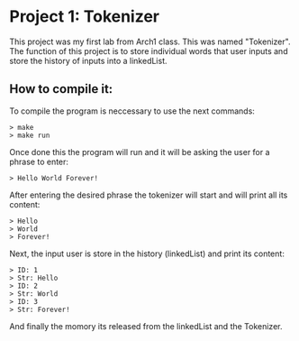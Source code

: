 Project 1: Tokenizer
====================

This project was my first lab from Arch1 class. This was named "Tokenizer". The function of this project is to store individual words that user inputs and store the history of inputs into a linkedList.

## How to compile it:

To compile the program is neccessary to use the next commands:

```shell
> make  
> make run 
```

Once done this the program will run and it will be asking the user for a phrase to enter:

```shell
> Hello World Forever! 
```

After entering the desired phrase the tokenizer will start and will print all its content:

```shell
> Hello
> World
> Forever!
```

Next, the input user is store in the history (linkedList) and print its content:

```shell
> ID: 1  
> Str: Hello 
> ID: 2  
> Str: World
> ID: 3  
> Str: Forever!
```

And finally the momory its released from the linkedList and the Tokenizer.
